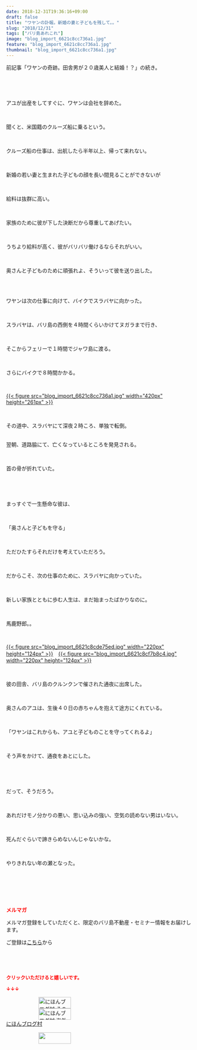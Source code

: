 ```yaml
---
date: 2018-12-31T19:36:16+09:00
draft: false
title: "ワヤンの訃報。新婚の妻と子どもを残して。。"
slug: "2018/12/31"
tags: ["バリ島あれこれ"]
image: "blog_import_6621c8cc736a1.jpg"
feature: "blog_import_6621c8cc736a1.jpg"
thumbnail: "blog_import_6621c8cc736a1.jpg"
---
```

<p>前記事「ワヤンの奇跡。田舎男が２０歳美人と結婚！？」の続き。</p><p> </p><p> </p><p>アユが出産をしてすぐに、ワヤンは会社を辞めた。</p><p> </p><p>聞くと、米国籍のクルーズ船に乗るという。</p><p> </p><p>クルーズ船の仕事は、出航したら半年以上、帰って来れない。</p><p> </p><p>新婚の若い妻と生まれた子どもの顔を長い間見ることができないが</p><p> </p><p>給料は抜群に高い。</p><p> </p><p>家族のために彼が下した決断だから尊重してあげたい。</p><p> </p><p>うちより給料が高く、彼がバリバリ働けるならそれがいい。</p><p> </p><p>奥さんと子どものために頑張れよ、そういって彼を送り出した。</p><p> </p><p><br/>ワヤンは次の仕事に向けて、バイクでスラバヤに向かった。</p><p> </p><p>スラバヤは、バリ島の西側を４時間くらいかけてヌガラまで行き、</p><p> </p><p>そこからフェリーで１時間でジャワ島に渡る。</p><p> </p><p>さらにバイクで８時間かかる。</p><p> </p><p><a href="blog_import_6621c8cc736a1.jpg">{{< figure src="blog_import_6621c8cc736a1.jpg" width="420px" height="261px" >}}</a></p><p> </p><p>その道中、スラバヤにて深夜２時ころ、単独で転倒。</p><p><br/>翌朝、道路脇にて、亡くなっているところを発見される。</p><p> </p><p>首の骨が折れていた。</p><p> </p><p> </p><p>まっすぐで一生懸命な彼は、</p><p> </p><p>「奥さんと子どもを守る」</p><p> </p><p>ただひたすらそれだけを考えていただろう。</p><p> </p><p>だからこそ、次の仕事のために、スラバヤに向かっていた。</p><p> </p><p>新しい家族とともに歩む人生は、まだ始まったばかりなのに。</p><p> </p><p>馬鹿野郎。。</p><p> </p><p><a href="blog_import_6621c8cde75ed.jpg">{{< figure src="blog_import_6621c8cde75ed.jpg" width="220px" height="124px" >}}</a>　<a href="blog_import_6621c8cf7b8c4.jpg">{{< figure src="blog_import_6621c8cf7b8c4.jpg" width="220px" height="124px" >}}</a></p><p> </p><p>彼の田舎、バリ島のクルンクンで催された通夜に出席した。</p><p> </p><p>奥さんのアユは、生後４０日の赤ちゃんを抱えて途方にくれている。</p><p> </p><p>「ワヤンはこれからも、アユと子どものことを守ってくれるよ」</p><p> </p><p>そう声をかけて、通夜をあとにした。</p><p> </p><p> </p><p>だって、そうだろう。</p><p> </p><p>あれだけモノ分かりの悪い、思い込みの強い、空気の読めない男はいない。</p><p> </p><p>死んだぐらいで諦きらめないんじゃないかな。</p><p> </p><p>やりきれない年の瀬となった。</p><p> </p><p> </p><p> </p><p><span style="font-weight: bold;"><span style="color: rgb(255, 0, 0);">メルマガ</span></span></p><p>メルマガ登録をしていただくと、限定のバリ島不動産・セミナー情報をお届けします。</p><p>ご登録は<a href="f9eeVI" target="_blank">こちら</a>から</p><p style="text-align: center;"> </p><p style="text-align: center;"> </p><p><font color="#ff0000" size="2"><strong>クリックいただけると嬉しいです。</strong></font></p><p><font color="#ff0000" size="2"><strong>↓↓↓</strong></font></p><p><a href="ranking.html?p_cid=01260127" id="&amp;blogmura_banner" target="_blank"><img alt="にほんブログ村 その他生活ブログ 不動産投資へ" border="0" height="31" src="data:image/svg+xml;charset=utf-8,%3Csvg%20xmlns%3D%22http%3A%2F%2Fwww.w3.org%2F2000%2Fsvg%22%20title%3D%22Placeholder%20for%20Images%22%20role%3D%22presentation%22%20viewBox%3D%220%200%2088%2031%22%20%2F%3E" width="88" data-src="https://img-proxy.blog-video.jp/images?url=http%3A%2F%2Flife.blogmura.com%2Fhudousantoushi%2Fimg%2Fhudousantoushi88_31.gif" style="aspect-ratio: auto 88 / 31;"/><noscript><img alt="にほんブログ村 その他生活ブログ 不動産投資へ" border="0" height="31" src="https://img-proxy.blog-video.jp/images?url=http%3A%2F%2Flife.blogmura.com%2Fhudousantoushi%2Fimg%2Fhudousantoushi88_31.gif" width="88"></noscript></a><br/><a href="ranking.html?p_cid=01260127" target="_blank"><img alt="にほんブログ村 海外生活ブログ バリ島情報へ" border="0" height="31" src="data:image/svg+xml;charset=utf-8,%3Csvg%20xmlns%3D%22http%3A%2F%2Fwww.w3.org%2F2000%2Fsvg%22%20title%3D%22Placeholder%20for%20Images%22%20role%3D%22presentation%22%20viewBox%3D%220%200%2088%2031%22%20%2F%3E" width="88" data-src="https://img-proxy.blog-video.jp/images?url=http%3A%2F%2Foverseas.blogmura.com%2Fbali%2Fimg%2Fbali88_31.gif" style="aspect-ratio: auto 88 / 31;"/><noscript><img alt="にほんブログ村 海外生活ブログ バリ島情報へ" border="0" height="31" src="https://img-proxy.blog-video.jp/images?url=http%3A%2F%2Foverseas.blogmura.com%2Fbali%2Fimg%2Fbali88_31.gif" width="88"></noscript></a><br/><a href="ranking.html?p_cid=01260127" target="_blank">にほんブログ村</a></p><p><a href="link.php?1804582" title="人気ブログランキングへ"><img border="0" height="31" src="data:image/svg+xml;charset=utf-8,%3Csvg%20xmlns%3D%22http%3A%2F%2Fwww.w3.org%2F2000%2Fsvg%22%20title%3D%22Placeholder%20for%20Images%22%20role%3D%22presentation%22%20viewBox%3D%220%200%2088%2031%22%20%2F%3E" width="88" data-src="https://blog.with2.net/img/banner/banner_22.gif" style="aspect-ratio: auto 88 / 31;"/><noscript><img border="0" height="31" src="https://blog.with2.net/img/banner/banner_22.gif" width="88"></noscript></a></p><p> </p>

